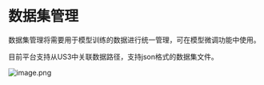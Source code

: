 # **数据集管理**

数据集管理将需要用于模型训练的数据进行统一管理，可在模型微调功能中使用。

目前平台支持从US3中关联数据路径，支持json格式的数据集文件。

![image.png](https://www-s.ucloud.cn/2024/10/7d0e938587a680fde20832ca46c6ea36_1730086002108.png)
